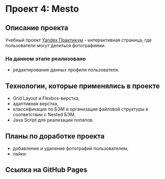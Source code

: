 # Проект 4: Mesto

## Описание проекта
Учебный проект [Yandex Практикум](https://praktikum.yandex.ru/web/ "Курс Веб-разработчик") - интерактивная страница, где пользователи могут делиться фотографиями.

### На данном этапе реализовано
* редактирование данных профиля пользователя. 

## Технологии, которые применялись в проекте
* Grid Layout и Flexbox-верстка,
* адаптивная верстка,
* классификация по БЭМ и организация файловой структуры в соответствии с Nested БЭМ,
* Java Script для реализации попапов. 

## Планы по доработке проекта
* добавление и удаление фотографий пользователем, 
* лайки. 

## Ссылка на GitHub Pages
